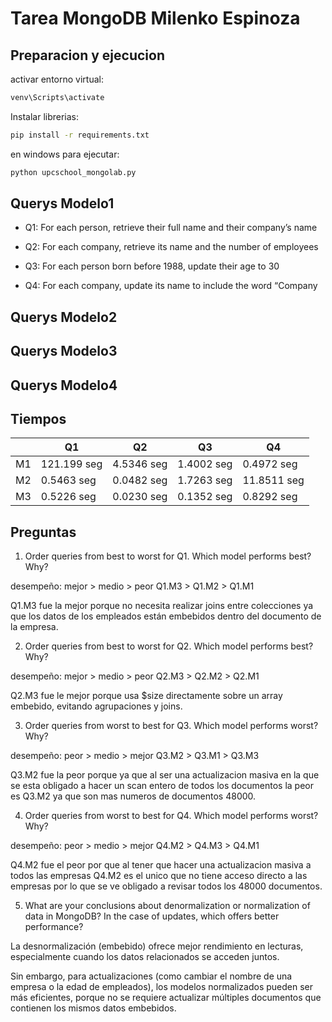 # Tarea MongoDB Milenko Espinoza

## Preparacion y ejecucion
activar entorno virtual: 
```bash
venv\Scripts\activate
```
Instalar librerias:
```bash
pip install -r requirements.txt
```

en windows para ejecutar:
```bash
python upcschool_mongolab.py
```

## Querys Modelo1
 
 * Q1: For each person, retrieve their full name and their company’s name

 * Q2: For each company, retrieve its name and the number of employees

* Q3: For each person born before 1988, update their age to 30

* Q4: For each company, update its name to include the word “Company

## Querys Modelo2

## Querys Modelo3

## Querys Modelo4

## Tiempos
|      | Q1          | Q2         |      Q3     | Q4          |
|------|-------------|------------|-------------|-------------|
| M1   | 121.199 seg | 4.5346 seg | 1.4002 seg  | 0.4972 seg  |
| M2   | 0.5463 seg  | 0.0482 seg | 1.7263 seg  | 11.8511 seg |
| M3   | 0.5226 seg  | 0.0230 seg | 0.1352 seg  | 0.8292 seg  |

## Preguntas

1. Order queries from best to worst for Q1. Which model performs best?
Why?

desempeño:
mejor > medio > peor
Q1.M3 > Q1.M2 > Q1.M1

Q1.M3 fue la mejor porque no necesita realizar joins entre colecciones
ya que los datos de los empleados están embebidos dentro del documento de la empresa.

2. Order queries from best to worst for Q2. Which model performs best?
Why?

desempeño:
mejor > medio > peor
Q2.M3 > Q2.M2 > Q2.M1

Q2.M3 fue le mejor  porque usa $size directamente sobre un array embebido, evitando agrupaciones y joins.

3. Order queries from worst to best for Q3. Which model performs
worst? Why?

desempeño:
peor > medio > mejor
Q3.M2 > Q3.M1 > Q3.M3

Q3.M2 fue la peor porque ya que al ser una actualizacion masiva en la que se esta obligado a hacer un scan entero de todos los documentos la peor es Q3.M2 ya que son mas numeros de documentos 48000.


4. Order queries from worst to best for Q4. Which model performs worst? Why?

desempeño:
peor > medio > mejor
Q4.M2 > Q4.M3 > Q4.M1

Q4.M2 fue el peor por que al tener que hacer una actualizacion masiva a todos las empresas Q4.M2 es el unico que no tiene acceso directo a las empresas por lo que se ve obligado a revisar todos los 48000 documentos.

5. What are your conclusions about denormalization or normalization of
data in MongoDB? In the case of updates, which offers better performance?

La desnormalización (embebido) ofrece mejor rendimiento en lecturas, especialmente cuando los datos relacionados se acceden juntos.

Sin embargo, para actualizaciones (como cambiar el nombre de una empresa o la edad de empleados), los modelos normalizados pueden ser más eficientes, porque no se requiere actualizar múltiples documentos que contienen los mismos datos embebidos.